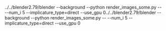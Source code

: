 ../../blender2.79/blender --background --python render_images_some.py -- --num_i 5 --implicature_type=direct --use_gpu 0../../blender2.79/blender --background --python render_images_some.py -- --num_i 5 --implicature_type=direct --use_gpu 0
